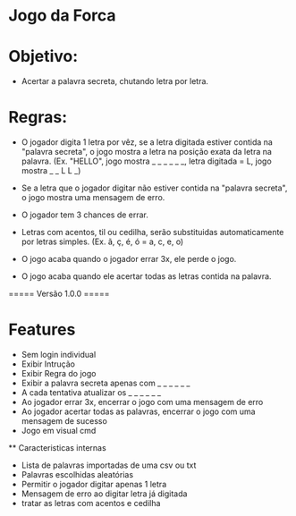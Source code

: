# Jogo da Forca

# Objetivo:
- Acertar a palavra secreta, chutando letra por letra.

# Regras:
- O jogador digita 1 letra por vêz, se a letra digitada estiver contida na "palavra secreta", o jogo mostra a letra na posição exata da letra na palavra.
(Ex. "HELLO", jogo mostra _ _ _ _ _ _, letra digitada = L, jogo mostra _ _ L L _)

- Se a letra que o jogador digitar não estiver contida na "palavra secreta", o jogo mostra uma mensagem de erro.

- O jogador tem 3 chances de errar.

- Letras com acentos, til ou cedilha, serão substituidas automaticamente por letras simples. (Ex. ã, ç, é, ó = a, c, e, o)

- O jogo acaba quando o jogador errar 3x, ele perde o jogo.

- O jogo acaba quando ele acertar todas as letras contida na palavra.

===== Versão 1.0.0 =====
# Features
- Sem login individual
- Exibir Intrução
- Exibir Regra do jogo
- Exibir a palavra secreta apenas com _ _ _ _ _ _
- A cada tentativa atualizar os _ _ _ _ _ _
- Ao jogador errar 3x, encerrar o jogo com uma mensagem de erro
- Ao jogador acertar todas as palavras, encerrar o jogo com uma mensagem de sucesso
- Jogo em visual cmd

** Caracteristicas internas
- Lista de palavras importadas de uma csv ou txt
- Palavras escolhidas aleatórias
- Permitir o jogador digitar apenas 1 letra
- Mensagem de erro ao digitar letra já digitada
- tratar as letras com acentos e cedilha